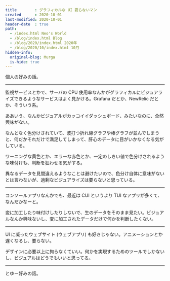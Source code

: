 ```yaml
---
title        : グラフィカルな UI 要らないマン
created      : 2020-10-01
last-modified: 2020-10-01
header-date  : true
path:
  - /index.html Neo's World
  - /blog/index.html Blog
  - /blog/2020/index.html 2020年
  - /blog/2020/10/index.html 10月
hidden-info:
  original-blog: Murga
  is-hide: true
---
```


個人の好みの話。

---

監視サービスとかで、サーバの CPU 使用率なんかがグラフィカルにビジュアライズできるようなサービスはよく見かける。Grafana だとか、NewRelic だとか、そういう系。

ああいう、なんかビジュアルがカッコイイダッシュボード、みたいなのに、全然興味がない。

なんとなく色分けされていて、波打つ折れ線グラフや棒グラフが並んでしまうと、何だかそれだけで満足してしまって、肝心のデータに目がいかなくなる気がしている。

ワーニングな黄色とか、エラーな赤色とか、一定のしきい値で色分けされるような味付けも、判断を狂わせる気がする。

異なるデータを見間違えるようなことは避けたいので、色分け自体に意味がないとは言わないが、過剰なビジュアライズは要らないと思っている。

---

コンソールアプリなんかでも、最近は CUI というより TUI なアプリが多くて、なんだかなーと。

変に加工したり味付けしたりしないで、生のデータをそのまま見たい。ビジュアルなんか興味ないし、変に加工されたデータだけで何かを判断したくない。

---

UI に凝ったウェブサイト (ウェブアプリ) も好きじゃない。アニメーションとか遅くなるし、要らない。

デザインに必要以上に拘らなくていい。何かを実現するためのツールでしかないし、ビジュアルはどうでもいいと思ってる。

---

とゆー好みの話。
